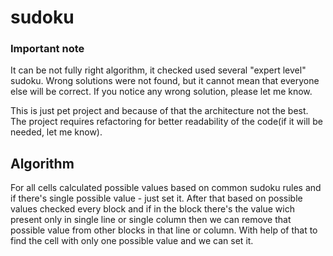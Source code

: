 # sudoku

### Important note
It can be not fully right algorithm, it checked used several "expert level" sudoku. 
Wrong solutions were not found, but it cannot mean that everyone else will be correct. If you notice any wrong solution, please let me know.

This is just pet project and because of that the architecture not the best. 
The project requires refactoring for better readability of the code(if it will be needed, let me know).

## Algorithm
For all cells calculated possible values based on common sudoku rules and if there's single possible value - just set it.
After that based on possible values checked every block and if in the block there's the value wich present only in single line or single column then we can remove that possible value from other blocks in that line or column.
With help of that to find the cell with only one possible value and we can set it.